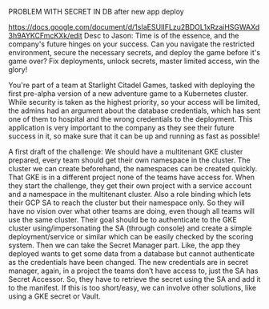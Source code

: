 PROBLEM WITH SECRET IN DB after new app deploy

https://docs.google.com/document/d/1sIaESUIIFLzu2BDOL1xRzaiHSGWAXd3h9AYKCFmcKXk/edit
Desc to Jason:
Time is of the essence, and the company's future hinges on your success. Can you navigate the restricted environment, secure the necessary secrets, and deploy the game before it's game over? Fix deployments, unlock secrets, master limited access, win the glory!

You're part of a team at Starlight Citadel Games, tasked with deploying the first pre-alpha version of a new adventure game to a Kubernetes cluster. While security is taken as the highest priority, so your access will be limited, the admins had an argument about the database credentials, which has sent one of them to hospital and the wrong credentials to the deployment. This application is very important to the company as they see their future success in it, so make sure that it can be up and running as fast as possible!

A first draft of the challenge:
We should have a multitenant GKE cluster prepared, every team should get their own namespace in the cluster. The cluster we can create beforehand, the namespaces can be created quickly. That GKE is in a different project none of the teams have access for.
When they start the challenge, they get their own project with a service account and a namespace in the multitenant cluster. Also a role binding which lets their GCP SA to reach the cluster but their namespace only. So they will have no vision over what other teams are doing, even though all teams will use the same cluster.
Their goal should be to authenticate to the GKE cluster using/impersonating the SA (through console) and create a simple deployment/service or similar which can be easily checked by the scoring system.
Then we can take the Secret Manager part. Like, the app they deployed wants to get some data from a database but cannot authenticate as the credentials have been changed. The new credentials are in secret manager, again, in a project the teams don’t have access to, just the SA has Secret Accessor. 
So, they have to retrieve the secret using the SA and add it to the manifest. If this is too short/easy, we can involve other solutions, like using a GKE secret or Vault.
